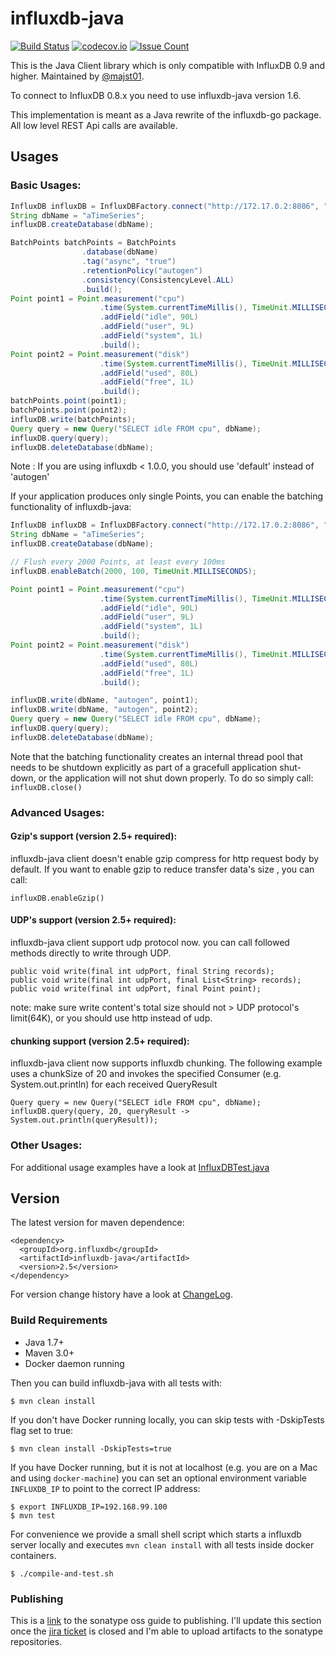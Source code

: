 influxdb-java
=============

[![Build Status](https://travis-ci.org/influxdata/influxdb-java.svg?branch=master)](https://travis-ci.org/influxdata/influxdb-java)
[![codecov.io](http://codecov.io/github/influxdata/influxdb-java/coverage.svg?branch=master)](http://codecov.io/github/influxdata/influxdb-java?branch=master)
[![Issue Count](https://codeclimate.com/github/influxdata/influxdb-java/badges/issue_count.svg)](https://codeclimate.com/github/influxdata/influxdb-java)

This is the Java Client library which is only compatible with InfluxDB 0.9 and higher. Maintained by [@majst01](https://github.com/majst01).

To connect to InfluxDB 0.8.x you need to use influxdb-java version 1.6.

This implementation is meant as a Java rewrite of the influxdb-go package.
All low level REST Api calls are available.

## Usages 

### Basic Usages:

```java
InfluxDB influxDB = InfluxDBFactory.connect("http://172.17.0.2:8086", "root", "root");
String dbName = "aTimeSeries";
influxDB.createDatabase(dbName);

BatchPoints batchPoints = BatchPoints
				.database(dbName)
				.tag("async", "true")
				.retentionPolicy("autogen")
				.consistency(ConsistencyLevel.ALL)
				.build();
Point point1 = Point.measurement("cpu")
					.time(System.currentTimeMillis(), TimeUnit.MILLISECONDS)
					.addField("idle", 90L)
					.addField("user", 9L)
					.addField("system", 1L)
					.build();
Point point2 = Point.measurement("disk")
					.time(System.currentTimeMillis(), TimeUnit.MILLISECONDS)
					.addField("used", 80L)
					.addField("free", 1L)
					.build();
batchPoints.point(point1);
batchPoints.point(point2);
influxDB.write(batchPoints);
Query query = new Query("SELECT idle FROM cpu", dbName);
influxDB.query(query);
influxDB.deleteDatabase(dbName);
```
Note : If you are using influxdb < 1.0.0, you should use 'default' instead of 'autogen'

If your application produces only single Points, you can enable the batching functionality of influxdb-java:

```java
InfluxDB influxDB = InfluxDBFactory.connect("http://172.17.0.2:8086", "root", "root");
String dbName = "aTimeSeries";
influxDB.createDatabase(dbName);

// Flush every 2000 Points, at least every 100ms
influxDB.enableBatch(2000, 100, TimeUnit.MILLISECONDS);

Point point1 = Point.measurement("cpu")
					.time(System.currentTimeMillis(), TimeUnit.MILLISECONDS)
					.addField("idle", 90L)
					.addField("user", 9L)
					.addField("system", 1L)
					.build();
Point point2 = Point.measurement("disk")
					.time(System.currentTimeMillis(), TimeUnit.MILLISECONDS)
					.addField("used", 80L)
					.addField("free", 1L)
					.build();

influxDB.write(dbName, "autogen", point1);
influxDB.write(dbName, "autogen", point2);
Query query = new Query("SELECT idle FROM cpu", dbName);
influxDB.query(query);
influxDB.deleteDatabase(dbName);
```
Note that the batching functionality creates an internal thread pool that needs to be shutdown explicitly as part of a gracefull application shut-down, or the application will not shut down properly. To do so simply call: ```influxDB.close()```

### Advanced Usages:

#### Gzip's support (version 2.5+ required):

influxdb-java client doesn't enable gzip compress for http request body by default. If you want to enable gzip to reduce transfer data's size , you can call: 
```
influxDB.enableGzip()
```

#### UDP's support (version 2.5+ required):

influxdb-java client support udp protocol now. you can call followed methods directly to write through UDP.
```
public void write(final int udpPort, final String records);
public void write(final int udpPort, final List<String> records);
public void write(final int udpPort, final Point point);
```
note: make sure write content's total size should not > UDP protocol's limit(64K), or you should use http instead of udp.


#### chunking support (version 2.5+ required):

influxdb-java client now supports influxdb chunking. The following example uses a chunkSize of 20 and invokes the specified Consumer (e.g. System.out.println) for each received QueryResult
```
Query query = new Query("SELECT idle FROM cpu", dbName);
influxDB.query(query, 20, queryResult -> System.out.println(queryResult));
```


### Other Usages:
For additional usage examples have a look at [InfluxDBTest.java](https://github.com/influxdb/influxdb-java/blob/master/src/test/java/org/influxdb/InfluxDBTest.java "InfluxDBTest.java")

## Version

The latest version for maven dependence:
```
<dependency>
  <groupId>org.influxdb</groupId>
  <artifactId>influxdb-java</artifactId>
  <version>2.5</version>
</dependency>
```
For version change history have a look at [ChangeLog](https://github.com/influxdata/influxdb-java/blob/master/CHANGELOG.md).


### Build Requirements

* Java 1.7+
* Maven 3.0+
* Docker daemon running

Then you can build influxdb-java with all tests with:

    $ mvn clean install

If you don't have Docker running locally, you can skip tests with -DskipTests flag set to true:

    $ mvn clean install -DskipTests=true

If you have Docker running, but it is not at localhost (e.g. you are on a Mac and using `docker-machine`) you can set an optional environment variable `INFLUXDB_IP` to point to the correct IP address:

    $ export INFLUXDB_IP=192.168.99.100
    $ mvn test

For convenience we provide a small shell script which starts a influxdb server locally and executes `mvn clean install` with all tests inside docker containers.

```
$ ./compile-and-test.sh
```


### Publishing

This is a
[link](https://docs.sonatype.org/display/Repository/Sonatype+OSS+Maven+Repository+Usage+Guide)
to the sonatype oss guide to publishing. I'll update this section once
the [jira ticket](https://issues.sonatype.org/browse/OSSRH-9728) is
closed and I'm able to upload artifacts to the sonatype repositories.
